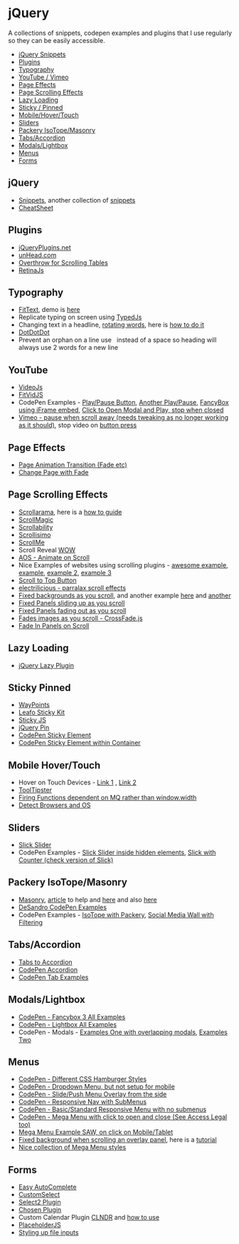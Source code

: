 # jQuery

A collections of snippets, codepen examples and plugins that I use regularly so they can be easily accessible.

* [jQuery Snippets](#jquery-snippets)
* [Plugins](#plugins)
* [Typography](#typography)
* [YouTube / Vimeo](#youtube)
* [Page Effects](#page-effects)
* [Page Scrolling Effects](#page-scrolling-effects)
* [Lazy Loading](#lazy-loading)
* [Sticky / Pinned](#sticky-pinned)
* [Mobile/Hover/Touch](#mobile-hover-touch)
* [Sliders](#sliders)
* [Packery IsoTope/Masonry](#packery)
* [Tabs/Accordion](#tabs)
* [Modals/Lightbox](#modals)
* [Menus](#menus)
* [Forms](#forms)


<a name="jquery-snippets"></a>

## jQuery

* [Snippets](https://github.com/moonshark/jQuery/blob/master/jQuery/jquery-snippets.md), another collection of [snippets](http://blog.teamtreehouse.com/14-handy-jquery-code-snippets-for-developers)
* [CheatSheet](https://mbeaudru.github.io/modern-js-cheatsheet/)


<a name="plugins"></a>

## Plugins

* [jQueryPlugins.net](https://jquery-plugins.net/tutorial)
* [unHead.com](http://www.unheap.com/)
* [Overthrow for Scrolling Tables](https://github.com/filamentgroup/Overthrow)
* [RetinaJs](http://imulus.github.io/retinajs/)

<a name="typography"></a>

## Typography

* [FitText](https://github.com/davatron5000/FitText.js), demo is [here](http://fittextjs.com/)
* Replicate typing on screen using [TypedJs](https://mattboldt.com/demos/typed-js/)
* Changing text in a headline, [rotating words](https://codyhouse.co/demo/animated-headlines/index.html), here is [how to do it](https://codyhouse.co/gem/css-animated-headlines/)
* [DotDotDot](http://dotdotdot.frebsite.nl/)
* Prevent an orphan on a line use &nbsp; instead of a space so heading will always use 2 words for a new line

<a name="youtube"></a>

## YouTube

* [VideoJs](https://github.com/videojs/video.js)
* [FitVidJS](http://fitvidsjs.com/)
* CodePen Examples - [Play/Pause Button](https://codepen.io/chriscoyier/pen/zawHg), [Another Play/Pause](https://codepen.io/kmp/pen/yggQxL),  [FancyBox using iFrame embed](https://codepen.io/kmp/pen/Zeajpj), [Click to Open Modal and Play, stop when closed](https://codepen.io/kmp/pen/RRxEkz)
* [Vimeo - pause when scroll away (needs tweaking as no longer working as it should)](https://jsfiddle.net/kphv21fv/), stop video on [button press](http://jsfiddle.net/JxBE4/)


<a name="page-effects"></a>


## Page Effects

* [Page Animation Transition (Fade etc)](http://git.blivesta.com/animsition/)
* [Change Page with Fade](https://blog.adam-marsden.co.uk/minimal-page-transitions-with-jquery-css-d97f692d5292)


<a name="page-scroll-effects"></a>


## Page Scrolling Effects

* [Scrollarama](http://www.instantshift.com/2012/09/03/creating-cool-scrolly-stuff-with-scrollorama/), here is a [how to guide](http://www.instantshift.com/2012/09/03/creating-cool-scrolly-stuff-with-scrollorama/)
* [ScrollMagic](http://scrollmagic.io/)
* [Scrollability](http://adfero.github.io/jScrollability/)
* [Scrollisimo](https://github.com/Promo/scrollissimo)
* [ScrollMe](http://scrollme.nckprsn.com/)
* Scroll Reveal [WOW](http://mynameismatthieu.com/WOW/)
* [AOS - Animate on Scroll](https://michalsnik.github.io/aos/)
* Nice Examples of websites using scrolling plugins - [awesome example](http://wearefounded.com/),  [example](http://kurppahosk.com/), [example 2](http://julia-music.ru/), [example 3](http://thegilder.ca/)
* [Scroll to Top Button](http://bartholomej.github.io/material-scrolltop/)
* [electrilicious - parralax scroll effects](https://basicscroll.electerious.com/)
* [Fixed backgrounds as you scroll](http://nnattawat.github.io/fixedBG/), and another example [here](https://codyhouse.co/demo/fixed-background-effect/index.html) and [another](https://codyhouse.co/demo/alternate-fixed-scroll-background/index.html)
* [Fixed Panels sliding up as you scroll](https://codyhouse.co/demo/page-scroll-effects/fixed.html)
* [Fixed Panels fading out as you scroll](https://codyhouse.co/demo/page-scroll-effects/opacity-hijacking.html)
* [Fades images as you scroll - CrossFade.js](http://mikefowler.me/crossfade.js/)
* [Fade In Panels on Scroll](https://www.jqueryscript.net/demo/Revealing-Elements-on-Scroll-with-jQuery-scrollReveal/)

<a name="lazy-loading"></a>

## Lazy Loading

* [jQuery Lazy Plugin](http://jquery.eisbehr.de/lazy/)

<a name="sticky-pinned"></a>

## Sticky Pinned

* [WayPoints](http://imakewebthings.com/waypoints/shortcuts/sticky-elements/)
* [Leafo Sticky Kit](http://leafo.net/sticky-kit/)
* [Sticky JS](http://stickyjs.com/)
* [jQuery Pin](http://webpop.github.io/jquery.pin/)
* [CodePen Sticky Element](https://codepen.io/kmp/pen/LNOYBW)
* [CodePen Sticky Element within Container](https://codepen.io/kmp/pen/qpZdYO)

<a name="mobile-hover-touch"></a>

## Mobile Hover/Touch

* Hover on Touch Devices - [Link 1](http://www.hnldesign.nl/work/code/mouseover-hover-on-touch-devices-using-jquery/) , [Link 2](http://jonwallsten.com/2015/03/02/how-to-handle-hover-on-touch-devices-in-simple-way-javascript-css/)
* [ToolTipster](http://iamceege.github.io/tooltipster/#styling)
* [Firing Functions dependent on MQ rather than window.width](https://www.fourfront.us/blog/jquery-window-width-and-media-queries)
* [Detect Browsers and OS](https://www.addwebsolution.com/blog/detect-browsers-and-operating-systems-using-jquery)

<a name="sliders"></a>

## Sliders

* [Slick Slider](http://kenwheeler.github.io/slick/)
* CodePen Examples - [Slick Slider inside hidden elements](https://codepen.io/kmp/pen/bowByx), [Slick with Counter (check version of Slick)](https://codepen.io/kmp/pen/YVOmrP/)

<a name="packery"></a>

## Packery IsoTope/Masonry

* [Masonry](https://masonry.desandro.com/), [article](https://designshack.net/articles/css/masonry/) to help and [here](https://osvaldas.info/responsive-jquery-masonry-or-pinterest-style-layout) and also [here](https://www.creativebloq.com/css3/get-started-jquery-masonry-8123019)
* [DeSandro CodePen Examples](https://codepen.io/desandro/pens/tags/?selected_tag=packery)
* CodePen Examples - [IsoTope with Packery](https://codepen.io/kmp/pen/VjAPJR), [Social Media Wall with Filtering](https://codepen.io/kmp/pen/GZORYd)

<a name="tabs"></a>

## Tabs/Accordion

* [Tabs to Accordion](https://webthemez.com/demo/easy-responsive-tabs/Index.html)
* [CodePen Accordion](https://codepen.io/kmp/pen/eymvBX)
* [CodePen Tab Examples](https://codepen.io/collection/XygeQB/)

<a name="modals"></a>

## Modals/Lightbox

* [CodePen - Fancybox 3 All Examples](https://codepen.io/kmp/pen/XqPLbj)
* [CodePen - Lightbox All Examples](https://codepen.io/kmp/pen/zqRerZ)
*  CodePen - Modals - 	[Examples One with overlapping modals](https://codepen.io/kmp/pen/WwMYdZ), [Examples Two](https://codepen.io/kmp/pen/oxEQwK)

<a name="menus"></a>

## Menus

* [CodePen - Different CSS Hamburger Styles](https://codepen.io/designcouch/pen/Atyop)
* [CodePen - Dropdown Menu, but not setup for mobile](https://codepen.io/kmp/pen/bMWVPo)
* [CodePen - Slide/Push Menu Overlay from the side](https://codepen.io/kmp/pen/eveOXK)
* [CodePen - Responsive Nav with SubMenus](https://codepen.io/kmp/pen/yVzjOg)
* [CodePen - Basic/Standard Responsive Menu with no submenus](https://codepen.io/kmp/pen/PzKYLr)
* [CodePen - Mega Menu with click to open and close (See Access Legal too)](https://codepen.io/kmp/pen/MmxONM)
* [Mega Menu Example SAW, on click on Mobile/Tablet](http://bhsaw.kmpassociates.co.uk/_pages/homepage.html)
* [Fixed background when scrolling an overlay panel](http://www.luxiyalu.com/playground/overlay/), here is a [tutorial](http://luxiyalu.com/scrolling-on-overlay/)
* [Nice collection of Mega Menu styles](https://speckyboy.com/hamburger-mega-menus/)

<a name="forms"></a>

## Forms

* [Easy AutoComplete](http://easyautocomplete.com/guide)
* [CustomSelect](http://adam.co/lab/jquery/customselect/)
* [Select2 Plugin](https://select2.github.io/examples.html)
* [Chosen Plugin](https://harvesthq.github.io/chosen/)
* Custom Calendar Plugin [CLNDR](http://kylestetz.github.io/CLNDR/) and [how to use](https://medium.com/@sarahlesh_/getting-started-with-clndr-js-71dd40b6d0d2#.k5bn3kiip)
* [PlaceholderJS](http://jamesallardice.github.io/Placeholders.js/)
* [Styling up file inputs](https://tympanus.net/Tutorials/CustomFileInputs/)